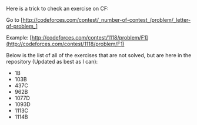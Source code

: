 Here is a trick to check an exercise on CF:

Go to [http://codeforces.com/contest/_number-of-contest_/problem/_letter-of-problem_]

Example: [http://codeforces.com/contest/1118/problem/F1](http://codeforces.com/contest/1118/problem/F1)

Below is the list of all of the exercises that are not solved, but are here in the repository (Updated as best as I can):
- 1B
- 103B
- 437C
- 962B
- 1077D
- 1093D
- 1113C
- 1114B
